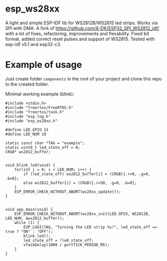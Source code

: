 # esp_ws28xx
A light and simple ESP-IDF lib for WS2812B/WS2815 led strips. Works via SPI with DMA. 
A fork of https://github.com/8-DK/ESP32_SPI_WS2812_idf/ with a lot of fixes, refactoring, improvements and flexability. Fixed bit format, added correct reset pulses and support of WS2815.
Tested with esp-idf v5.1 and esp32-c3.

# Example of usage

Just create folder `components` in the root of your project and clone this repo to the created folder.

Minimal working example (blink):
```
#include <stdio.h>
#include "freertos/FreeRTOS.h"
#include "freertos/task.h"
#include "esp_log.h"
#include "esp_ws28xx.h"

#define LED_GPIO 13
#define LED_NUM 10

static const char *TAG = "example";
static uint8_t led_state_off = 0;
CRGB* ws2812_buffer;


void blink_led(void) {
    for(int i = 0; i < LED_NUM; i++) {
        if (led_state_off) ws2812_buffer[i] = (CRGB){.r=0, .g=0, .b=0};
        else ws2812_buffer[i] = (CRGB){.r=50, .g=0, .b=0};
    }
    ESP_ERROR_CHECK_WITHOUT_ABORT(ws28xx_update());
}


void app_main(void) {
    ESP_ERROR_CHECK_WITHOUT_ABORT(ws28xx_init(LED_GPIO, WS2812B, LED_NUM, &ws2812_buffer));
    while (1) {
        ESP_LOGI(TAG, "Turning the LED strip %s!", led_state_off == true ? "ON" : "OFF");
        blink_led();
        led_state_off = !led_state_off;
        vTaskDelay(1000 / portTICK_PERIOD_MS);
    }
}
```
